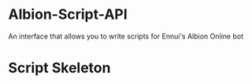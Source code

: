 # Albion-Script-API
An interface that allows you to write scripts for Ennui's Albion Online bot

# Script Skeleton
